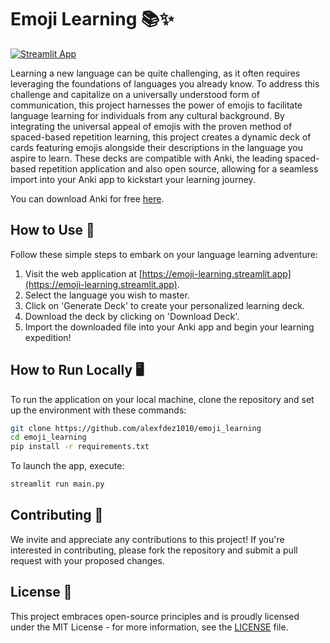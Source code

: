 

# Emoji Learning 📚✨

[![Streamlit App](https://static.streamlit.io/badges/streamlit_badge_black_white.svg)](https://emoji-learning.streamlit.app)

Learning a new language can be quite challenging, as it often requires leveraging the foundations of languages you already know. To address this challenge and capitalize on a universally understood form of communication, this project harnesses the power of emojis to facilitate language learning for individuals from any cultural background. By integrating the universal appeal of emojis with the proven method of spaced-based repetition learning, this project creates a dynamic deck of cards featuring emojis alongside their descriptions in the language you aspire to learn. These decks are compatible with Anki, the leading spaced-based repetition application and also open source, allowing for a seamless import into your Anki app to kickstart your learning journey.

You can download Anki for free [here](https://apps.ankiweb.net/).

## How to Use 🚀

Follow these simple steps to embark on your language learning adventure:

1. Visit the web application at [https://emoji-learning.streamlit.app](https://emoji-learning.streamlit.app).
2. Select the language you wish to master.
3. Click on 'Generate Deck' to create your personalized learning deck.
4. Download the deck by clicking on 'Download Deck'.
5. Import the downloaded file into your Anki app and begin your learning expedition!

## How to Run Locally 🖥️

To run the application on your local machine, clone the repository and set up the environment with these commands:

```bash
git clone https://github.com/alexfdez1010/emoji_learning
cd emoji_learning
pip install -r requirements.txt
```

To launch the app, execute:

```bash
streamlit run main.py
```

## Contributing 🤝

We invite and appreciate any contributions to this project! If you're interested in contributing, please fork the repository and submit a pull request with your proposed changes.

## License 📝

This project embraces open-source principles and is proudly licensed under the MIT License - for more information, see the [LICENSE](LICENSE) file.
